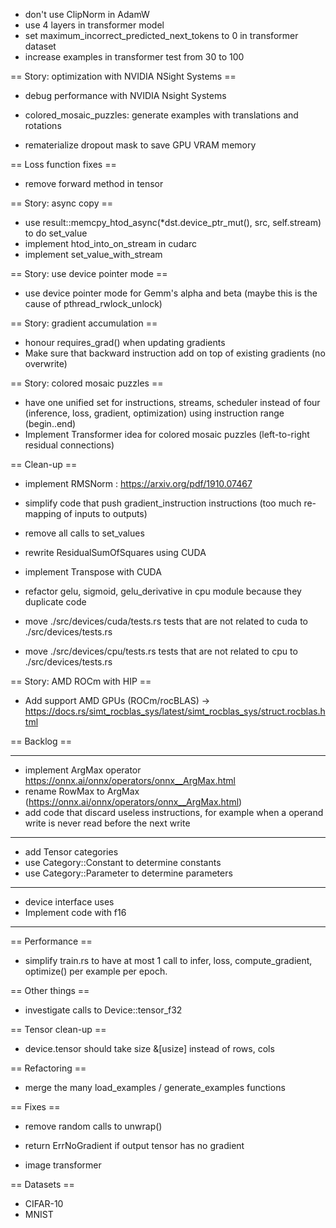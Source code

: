 - don't use ClipNorm in AdamW
- use 4 layers in transformer model
- set maximum_incorrect_predicted_next_tokens to 0 in transformer dataset
- increase examples in transformer test from 30 to 100

== Story: optimization with NVIDIA NSight Systems ==

- debug performance with NVIDIA Nsight Systems
- colored_mosaic_puzzles: generate examples with translations and rotations

- rematerialize dropout mask to save GPU VRAM memory

== Loss function fixes ==

- remove forward method in tensor

== Story: async copy ==

- use result::memcpy_htod_async(*dst.device_ptr_mut(), src, self.stream) to do set_value
- implement htod_into_on_stream in cudarc
- implement set_value_with_stream

== Story: use device pointer mode ==

- use device pointer mode for Gemm's alpha and beta (maybe this is the cause of pthread_rwlock_unlock)

== Story: gradient accumulation ==

- honour requires_grad() when updating gradients
- Make sure that backward instruction add on top of existing gradients (no overwrite)

== Story: colored mosaic puzzles ==

- have one unified set for instructions, streams, scheduler instead of four (inference, loss, gradient, optimization) using instruction range (begin..end)
- Implement Transformer idea for colored mosaic puzzles (left-to-right residual connections)

== Clean-up ==

- implement RMSNorm : https://arxiv.org/pdf/1910.07467
- simplify code that push gradient_instruction instructions (too much re-mapping of inputs to outputs)

- remove all calls to set_values
- rewrite ResidualSumOfSquares using CUDA
- implement Transpose with CUDA

- refactor gelu, sigmoid, gelu_derivative in cpu module because they duplicate code
- move ./src/devices/cuda/tests.rs tests that are not related to cuda to ./src/devices/tests.rs
- move ./src/devices/cpu/tests.rs tests that are not related to cpu to ./src/devices/tests.rs

== Story: AMD ROCm with HIP ==

- Add support AMD GPUs (ROCm/rocBLAS) -> https://docs.rs/simt_rocblas_sys/latest/simt_rocblas_sys/struct.rocblas.html

== Backlog ==

---------------

- implement ArgMax operator https://onnx.ai/onnx/operators/onnx__ArgMax.html
- rename RowMax to ArgMax (https://onnx.ai/onnx/operators/onnx__ArgMax.html)
- add code that discard useless instructions, for example when a operand write is never read before the next write

---------------

- add Tensor categories
- use Category::Constant to determine constants
- use Category::Parameter to determine parameters

---------------

- device interface uses <T>
- Implement code with f16

---------------------

== Performance ==

- simplify train.rs to have at most 1 call to infer, loss, compute_gradient, optimize() per example per epoch.

== Other things ==

- investigate calls to Device::tensor_f32

== Tensor clean-up ==

- device.tensor should take size &[usize] instead of rows, cols

== Refactoring ==

- merge the many load_examples / generate_examples functions

== Fixes ==

- remove random calls to unwrap()
- return ErrNoGradient if output tensor has no gradient

- image transformer

== Datasets ==

- CIFAR-10
- MNIST
